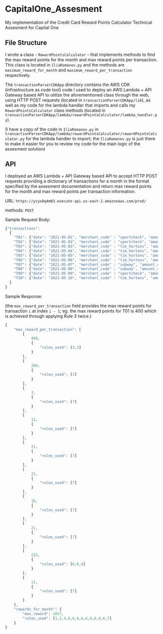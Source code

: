 # CapitalOne_Assesment
My implementation of the Credit Card Reward Points Calculator Technical Assesment for Capital One

## File Structure
I wrote a class - `RewardPointsCalculator` - that implements methods to find the max reward points for the month and max reward points per transaction. This class is located in `IliaRomanov.py` and the methods are `maximum_reward_for_month` and `maximum_reward_per_transaction` respectively.

The `transactionParserCDKApp` directory contains the AWS CDK (infrastructure as code tool) code I used to deploy an AWS Lambda + API Gateway based API to utilize the aforementioned class through the web, using HTTP POST requests (located in `transactionParserCDKApp/lib`), as well as my code for the lambda handler that imports and calls my `RewardPointsCalculator` class methods (located in `transactionParserCDKApp/lambda/rewardPointsCalculator/lambda_handler.py`).

(I have a copy of the code in `IliaRomanov.py` in  `transactionParserCDKApp/lambda/rewardPointsCalculator/rewardPointsCalculator.py` for the lambda handler to import; the `IliaRomanov.py` is just there to make it easier for you to review my code for the main logic of the assesment solution)

## API
I deployed an AWS Lambda + API Gateway based API to accept HTTP POST requests providing a dictionary of transactions for a month in the format specified by the assesment documentation and return max reward points for the month and max reward points per transaction information.

URL: `https://ycyx8q4m03.execute-api.us-east-2.amazonaws.com/prod/`

methods: `POST`

Sample Request Body:
```javascript
{"transactions": 
  {
    "T01": {"date": "2021-05-01", "merchant_code" : "sportcheck", "amount_cents": 21000},
    "T02": {"date": "2021-05-02", "merchant_code" : "sportcheck", "amount_cents": 8700},
    "T03": {"date": "2021-05-03", "merchant_code" : "tim_hortons", "amount_cents": 323},
    "T04": {"date": "2021-05-04", "merchant_code" : "tim_hortons", "amount_cents": 1267},
    "T05": {"date": "2021-05-05", "merchant_code" : "tim_hortons", "amount_cents": 2116},
    "T06": {"date": "2021-05-06", "merchant_code" : "tim_hortons", "amount_cents": 2211},
    "T07": {"date": "2021-05-07", "merchant_code" : "subway", "amount_cents": 1853},
    "T08": {"date": "2021-05-08", "merchant_code" : "subway", "amount_cents": 2153},
    "T09": {"date": "2021-05-09", "merchant_code" : "sportcheck", "amount_cents": 7326},
    "T10": {"date": "2021-05-10", "merchant_code" : "tim_hortons", "amount_cents": 1321}
  }
}
```
Sample Response:

(the `max_reward_per_transaction` field provides the max reward points for transaction `i` at index `i - 1`; eg. the max reward points for T01 is 400 which is achieved through applying Rule 3 twice.)

```javascript
{
    "max_reward_per_transaction": [
        [
            400,
            {
                "rules_used": [3,3]
            }
        ],
        [
            200,
            {
                "rules_used": [3]
            }
        ],
        [
            3,
            {
                "rules_used": [7]
            }
        ],
        [
            12,
            {
                "rules_used": [7]
            }
        ],
        [
            21,
            {
                "rules_used": [7]
            }
        ],
        [
            22,
            {
                "rules_used": [7]
            }
        ],
        [
            18,
            {
                "rules_used": [7]
            }
        ],
        [
            21,
            {
                "rules_used": [7]
            }
        ],
        [
            225,
            {
                "rules_used": [6,6,6]
            }
        ],
        [
            13,
            {
                "rules_used": [7]
            }
        ]
    ],
    "rewards_for_month": {
        "max_reward": 1657,
        "rules_used": [1,2,4,6,6,6,6,6,6,6,6,6,7]
    }
}
```
